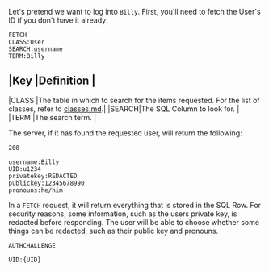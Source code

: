  Let's pretend we want to log into `Billy`. First, you'll need to fetch the User's ID if you don't have it already:

```
FETCH
CLASS:User
SEARCH:username
TERM:Billy
```

|Key   |Definition                                                                                                       |
--------------------------------------------------------------------------------------------------------------------------
|CLASS |The table in which to search for the items requested. For the list of classes, refer to [classes.md](classes.md).|
|SEARCH|The SQL Column to look for.                                                                                      |
|TERM  |The search term.                                                                                                 |

The server, if it has found the requested user, will return the following:
```
200

username:Billy
UID:u1234
privatekey:REDACTED
publickey:12345678990
pronouns:he/him
```
In a `FETCH` request, it will return everything that is stored in the SQL Row. For security reasons, some information,
such as the users private key, is redacted before responding. The user will be able to choose whether some things can be
redacted, such as their public key and pronouns.


```
AUTHCHALLENGE

UID:{UID}
```
